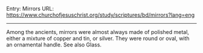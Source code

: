 Entry: Mirrors
URL: https://www.churchofjesuschrist.org/study/scriptures/bd/mirrors?lang=eng

---

Among the ancients, mirrors were almost always made of polished metal, either a mixture of copper and tin, or silver. They were round or oval, with an ornamental handle. See also Glass.
